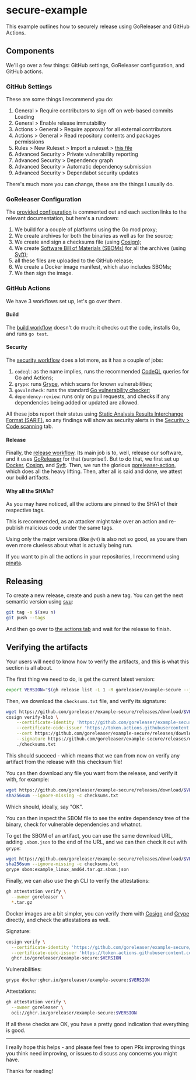 # secure-example

This example outlines how to securely release using GoReleaser and GitHub
Actions.

## Components

We'll go over a few things: GitHub settings, GoReleaser configuration, and
GitHub actions.

### GitHub Settings

These are some things I recommend you do:

1. General > Require contributors to sign off on web-based commits Loading
1. General > Enable release immutability
1. Actions > General > Require approval for all external contributors
1. Actions > General > Read repository contents and packages permissions
1. Rules > New Ruleset > Import a ruleset > [this file](./.github/ruleset.json)
1. Advanced Security > Private vulnerability reporting
1. Advanced Security > Dependency graph
1. Advanced Security > Automatic dependency submission
1. Advanced Security > Dependabot security updates

There's much more you can change, these are the things I usually do.

### GoReleaser Configuration

The [provided configuration](./.goreleaser.yaml) is commented out and each
section links to the relevant documentation, but here's a rundown:

1. We build for a couple of platforms using the Go mod proxy;
1. We create archives for both the binaries as well as for the source;
1. We create and sign a checksums file (using [Cosign][cosign]);
1. We create [Software Bill of Materials (SBOMs)](https://www.cisa.gov/sbom)
   for all the archives (using [Syft][syft]);
1. all these files are uploaded to the GitHub release;
1. We create a Docker image manifest, which also includes SBOMs;
1. We then sign the image.

### GitHub Actions

We have 3 workflows set up, let's go over them.

#### Build

The [build workflow](./.github/workflows/build.yml) doesn't do much: it checks
out the code, installs Go, and runs `go test`.

#### Security

The [security workflow](./.github/workflows/security.yml) does a lot more, as it
has a couple of jobs:

1. `codeql`: as the name implies, runs the recommended [CodeQL][codeql] queries
   for Go and Actions;
1. `grype`: runs [Grype][], which scans for known vulnerabilities;
1. `govulncheck`: runs the standard [Go vulnerability checker][govulncheck];
1. `dependency-review`: runs only on pull requests, and checks if any
   dependencies being added or updated are allowed.

All these jobs report their status using
[Static Analysis Results Interchange Format (SARIF)](https://sarifweb.azurewebsites.net/),
so any findings will show as security alerts in the
[Security > Code scanning](/security/code-scanning) tab.

#### Release

Finally, the [release workflow](./.github/workflows/release.yml).
Its main job is to, well, release our software, and it uses [GoReleaser][] for
that (surprise!).
But to do that, we first set up [Docker][docker], [Cosign][cosign], and
[Syft][syft].
Then, we run the glorious [goreleaser-action][], which does all the heavy
lifting.
Then, after all is said and done, we attest our build artifacts.

#### Why all the SHA1s?

As you may have noticed, all the actions are pinned to the SHA1 of their
respective tags.

This is recommended, as an attacker might take over an action and re-publish
malicious code under the same tags.

Using only the major versions (like `@v4`) is also not so good, as you are then
even more clueless about what is actually being run.

If you want to pin all the actions in your repositories, I recommend using
[pinata][].

## Releasing

To create a new release, create and push a new tag.
You can get the next semantic version using [svu][]:

```bash
git tag -s $(svu n)
git push --tags
```

And then go over to [the actions tab](/actions/workflows/release.yml) and wait
for the release to finish.

## Verifying the artifacts

Your users will need to know how to verify the artifacts, and this is what this
section is all about.

The first thing we need to do, is get the current latest version:

```bash
export VERSION="$(gh release list -L 1 -R goreleaser/example-secure --json=tagName -q '.[] | .tagName')"
```

Then, we download the `checksums.txt` file, and verify its signature:

```bash
wget https://github.com/goreleaser/example-secure/releases/download/$VERSION/checksums.txt
cosign verify-blob \
    --certificate-identity 'https://github.com/goreleaser/example-secure/.github/workflows/release.yml@refs/tags/$VERSION' \
    --certificate-oidc-issuer 'https://token.actions.githubusercontent.com' \
    --cert https://github.com/goreleaser/example-secure/releases/download/$VERSION/checksums.txt.pem \
    --signature https://github.com/goreleaser/example-secure/releases/download/$VERSION/checksums.txt.sig \
    ./checksums.txt
```

This should succeed - which means that we can from now on verify any artifact
from the release with this checksum file!

You can then download any file you want from the release, and verify it with, for example:

```bash
wget https://github.com/goreleaser/example-secure/releases/download/$VERSION/example_linux_amd64.tar.gz
sha256sum --ignore-missing -c checksums.txt
```

Which should, ideally, say "OK".

You can then inspect the SBOM file to see the entire dependency tree of the
binary, check for vulnerable dependencies and whatnot.

To get the SBOM of an artifact, you can use the same download URL, adding
`.sbom.json` to the end of the URL, and we can then check it out with `grype`:

```bash
wget https://github.com/goreleaser/example-secure/releases/download/$VERSION/example_linux_amd64.tar.gz.sbom.json
sha256sum --ignore-missing -c checksums.txt
grype sbom:example_linux_amd64.tar.gz.sbom.json
```

Finally, we can also use the `gh` CLI to verify the attestations:

```bash
gh attestation verify \
  --owner goreleaser \
  *.tar.gz
```

Docker images are a bit simpler, you can verify them with [Cosign][cosign]
and [Grype][grype] directly, and check the attestations as well.

Signature:

```bash
cosign verify \
  --certificate-identity 'https://github.com/goreleaser/example-secure/.github/workflows/release.yml@refs/tags/$VERSION' \
  --certificate-oidc-issuer 'https://token.actions.githubusercontent.com' \
  ghcr.io/goreleaser/example-secure:$VERSION
```

Vulnerabilities:

```bash
grype docker:ghcr.io/goreleaser/example-secure:$VERSION
```

Attestations:

```bash
gh attestation verify \
  --owner goreleaser \
  oci://ghcr.io/goreleaser/example-secure:$VERSION
```

If all these checks are OK, you have a pretty good indication that everything
is good.

---

I really hope this helps - and please feel free to open PRs improving things you
think need improving, or issues to discuss any concerns you might have.

Thanks for reading!

[syft]: https://github.com/anchore/syft
[cosign]: https://github.com/sigstore/cosign
[grype]: https://github.com/anchore/grype
[codeql]: https://codeql.github.com/
[govulncheck]: https://go.dev/blog/govulncheck
[goreleaser]: https://goreleaser.com
[docker]: https://docker.io
[pinata]: https://github.com/caarlos0/pinata
[svu]: https://github.com/caarlos0/svu
[goreleaser-action]: https://github.com/goreleaser/goreleaser-action
